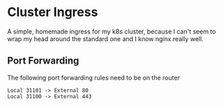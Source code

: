 # Cluster Ingress

A simple, homemade ingress for my k8s cluster, because I can't seem to wrap my head around the standard one and I know nginx really well.

## Port Forwarding

The following port forwarding rules need to be on the router

```
Local 31101 -> External 80
Local 31100 -> External 443
```